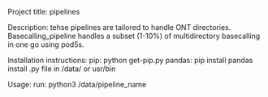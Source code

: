 Project title: pipelines

Description: tehse pipelines are tailored to handle ONT directories. Basecalling_pipeline handles a subset (1-10%) of multidirectory basecalling in one go using pod5s.

Installation instructions: 
pip: python get-pip.py
pandas: pip install pandas 
install .py file in /data/ or usr/bin

Usage: 
run: python3 /data/pipeline_name
